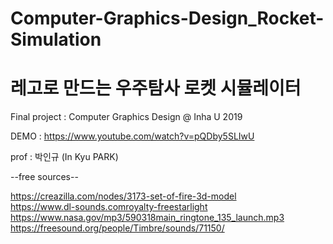 # Computer-Graphics-Design_Rocket-Simulation
# 레고로 만드는 우주탐사 로켓 시뮬레이터 

Final project : Computer Graphics Design @ Inha U 2019

DEMO : https://www.youtube.com/watch?v=pQDby5SLIwU

prof : 박인규 (In Kyu PARK)
   
   
--free sources--   

https://creazilla.com/nodes/3173-set-of-fire-3d-model   
https://www.dl-sounds.comroyalty-freestarlight   
https://www.nasa.gov/mp3/590318main_ringtone_135_launch.mp3   
https://freesound.org/people/Timbre/sounds/71150/
